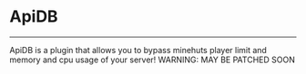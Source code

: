 # ApiDB
<hr>
ApiDB is a plugin that allows you to bypass minehuts player limit and memory and cpu usage of your server!
WARNING: MAY BE PATCHED SOON
